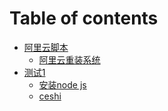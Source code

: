 # Table of contents

* [阿里云脚本](README.md)
  * [阿里云重装系统](a-li-yun-jiao-ben/a-li-yun-zhong-zhuang-xi-tong.md)
* [测试1](<README (1).md>)
  * [安装node js](bang-zhu-wen-dang/an-zhuang-node-js.md)
  * [ceshi](bang-zhu-wen-dang/1.md)
